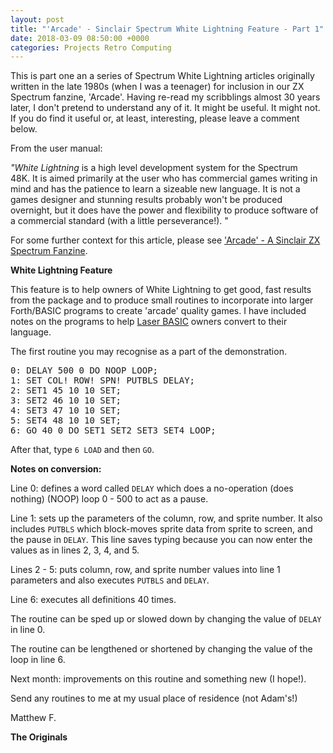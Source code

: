 ```yaml
---
layout: post
title: "'Arcade' - Sinclair Spectrum White Lightning Feature - Part 1"
date: 2018-03-09 08:50:00 +0000
categories: Projects Retro Computing
---
```


<!-- wp:paragraph -->
<p>This is part one an a series of Spectrum White Lightning articles originally written in the late 1980s (when I was a teenager) for inclusion in our ZX Spectrum fanzine, 'Arcade'. Having re-read my scribblings almost 30 years later, I don't pretend to understand any of it. It might be useful. It might not. If you do find it useful or, at least, interesting, please leave a comment below.</p>
<!-- /wp:paragraph -->

<!-- wp:paragraph -->
<p>From the user manual:</p>
<!-- /wp:paragraph -->

<!-- wp:paragraph -->
<p><em>"White Lightning</em>&nbsp;is a high level development system for the Spectrum 48K.&nbsp;It is aimed primarily at the user who has commercial games writing in mind and has the patience to learn a sizeable new language. It is not a games designer and stunning results probably won't be produced overnight, but it does have the power and flexibility to produce software of a commercial standard (with a little perseverance!). "</p>
<!-- /wp:paragraph -->

<!-- wp:paragraph -->
<p>For some further context for this article, please see <a href="https://www.circleseven.co.uk/arcade-a-sinclair-zx-spectrum-fanzine/">'Arcade' - A Sinclair ZX Spectrum Fanzine</a>.</p>
<!-- /wp:paragraph -->

<!-- wp:paragraph -->
<p><strong>White Lightning Feature</strong></p>
<!-- /wp:paragraph -->

<!-- wp:paragraph -->
<p>This feature is to help owners of White Lightning to get good, fast results from the package and to produce small routines to incorporate into larger Forth/BASIC programs to create 'arcade' quality games. I have included notes on the programs to help <a href="http://www.worldofspectrum.org/infoseekid.cgi?id=0008327">Laser BASIC</a> owners convert to their language.</p>
<!-- /wp:paragraph -->

<!-- wp:paragraph -->
<p>The first routine you may recognise as a part of the demonstration.</p>
<!-- /wp:paragraph -->

<!-- wp:preformatted -->
<pre class="wp-block-preformatted">0: DELAY 500 0 DO NOOP LOOP;<br>1: SET&nbsp;COL!&nbsp;ROW!&nbsp;SPN!&nbsp;PUTBLS&nbsp;DELAY;<br>2: SET1 45 10 10 SET;<br>3: SET2 46 10 10 SET;<br>4: SET3 47 10 10 SET;<br>5: SET4 48 10 10 SET;<br>6: GO 40 0 DO SET1 SET2 SET3 SET4 LOOP;</pre>
<!-- /wp:preformatted -->

<!-- wp:paragraph -->
<p>After that, type&nbsp;<code>6 LOAD</code> and then <code>GO</code>.</p>
<!-- /wp:paragraph -->

<!-- wp:paragraph -->
<p><strong>Notes on conversion:</strong></p>
<!-- /wp:paragraph -->

<!-- wp:paragraph -->
<p>Line 0: defines a word called <code>DELAY</code> which does a no-operation (does nothing) (NOOP) loop 0 - 500 to act as a pause.</p>
<!-- /wp:paragraph -->

<!-- wp:paragraph -->
<p>Line 1: sets up the parameters of the column, row, and sprite number. It also includes&nbsp;<code>PUTBLS</code> which block-moves sprite data from sprite to screen, and the pause in <code>DELAY</code>. This line saves typing because you can now enter the values as in lines 2, 3, 4, and 5.</p>
<!-- /wp:paragraph -->

<!-- wp:paragraph -->
<p>Lines 2 - 5: puts column, row, and sprite number values into line 1 parameters and also executes <code>PUTBLS</code> and <code>DELAY</code>.</p>
<!-- /wp:paragraph -->

<!-- wp:paragraph -->
<p>Line 6: executes all definitions 40 times.</p>
<!-- /wp:paragraph -->

<!-- wp:paragraph -->
<p>The routine can be sped up or slowed down by changing the value of <code>DELAY</code> in line 0.</p>
<!-- /wp:paragraph -->

<!-- wp:paragraph -->
<p>The routine can be lengthened or shortened by changing the value of the loop in line 6.</p>
<!-- /wp:paragraph -->

<!-- wp:paragraph -->
<p>Next month: improvements on this routine and something new (I hope!).</p>
<!-- /wp:paragraph -->

<!-- wp:paragraph -->
<p>Send any routines to me at my usual place of residence (not Adam's!)</p>
<!-- /wp:paragraph -->

<!-- wp:paragraph -->
<p>Matthew F.</p>
<!-- /wp:paragraph -->

<!-- wp:paragraph -->
<p><strong>The Originals</strong></p>
<!-- /wp:paragraph -->

<!-- wp:gallery {"imageCrop":false,"linkTo":"media","sizeSlug":"medium","align":"left"} -->
<figure class="wp-block-gallery alignleft has-nested-images columns-default"><!-- wp:image {"id":88,"sizeSlug":"medium","linkDestination":"media","style":{"border":{"radius":"6px"}}} -->
<figure class="wp-block-image size-medium has-custom-border"><a href="https://www.circleseven.co.uk/wp-content/uploads/2022/12/IMG_2230-e1520611800537-scaled.jpg"><img src="https://www.circleseven.co.uk/wp-content/uploads/2022/12/IMG_2230-e1520611800537-225x300.jpg" alt="" class="wp-image-88" style="border-radius:6px"/></a></figure>
<!-- /wp:image -->

<!-- wp:image {"id":91,"sizeSlug":"medium","linkDestination":"media","style":{"border":{"radius":"6px"}}} -->
<figure class="wp-block-image size-medium has-custom-border"><a href="https://www.circleseven.co.uk/wp-content/uploads/2022/12/IMG_2231-e1520611813740-scaled.jpg"><img src="https://www.circleseven.co.uk/wp-content/uploads/2022/12/IMG_2231-e1520611813740-225x300.jpg" alt="" class="wp-image-91" style="border-radius:6px"/></a></figure>
<!-- /wp:image --></figure>
<!-- /wp:gallery -->